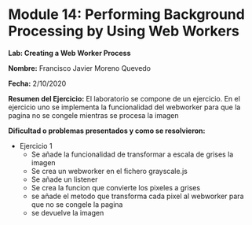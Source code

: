 # Module 14: Performing Background Processing by Using Web Workers

**Lab: Creating a Web Worker Process**

**Nombre:** Francisco Javier Moreno Quevedo

**Fecha:** 2/10/2020

**Resumen del Ejercicio:** El laboratorio se compone de un ejercicio. En el ejercicio uno se  implementa la funcionalidad del webworker para que la pagina no se congele mientras se procesa la imagen

**Dificultad o problemas presentados y como se resolvieron:** 

- Ejercicio 1
  - Se añade la funcionalidad de transformar a escala de grises la imagen
  - Se crea un webworker en el fichero grayscale.js
  - Se añade un listener 
  - Se crea la funcion que convierte los pixeles a grises
  - se añade el metodo que transforma cada pixel al webworker para que no se congele la pagina
  - se devuelve la imagen